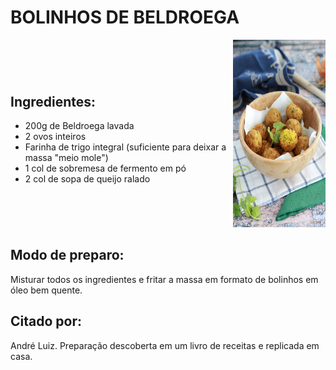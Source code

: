 # BOLINHOS DE BELDROEGA

<div style="display: flex; align-items: center; justify-content: space-between;">

<div>

## Ingredientes:

- 200g de Beldroega lavada
- 2 ovos inteiros
- Farinha de trigo integral (suficiente para deixar a massa "meio mole")
- 1 col de sobremesa de fermento em pó
- 2 col de sopa de queijo ralado

</div>

<div>

<img src="../assets/beldroega.jpeg" alt="Bolinhos de Beldroega" style="width: auto; height: 300px;">

</div>

</div>

## Modo de preparo:

Misturar todos os ingredientes e fritar a massa em formato de bolinhos em óleo bem quente.

## Citado por:

André Luiz. Preparação descoberta em um livro de receitas e replicada em casa.
